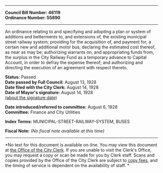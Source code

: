 * * * * *  
  
**Council Bill Number: [](#h0)[](#h2)46119**   
**Ordinance Number: 55890**  
  
* * * * *  
  
An ordinance relating to and specifying and adopting a plan or system of additions and betterments to, and extensions of, the existing municipal street railway system; providing for the acquisition of, and payment for, a certain new and additional motor bus; declaring the estimated cost thereof, as near as may be; authorizing warrants on, and appropriating funds from, the surplus in the City Railway Fund as a temporary advance to Capital Account, in order to defray the expense thereof; and authorizing and directing the execution of an agreement with respect thereto.  
  
**Status:** Passed   
**Date passed by Full Council:** August 13, 1928   
**Date filed with the City Clerk:** August 14, 1928   
**Date of Mayor's signature:** August 14, 1928   
[(about the signature date)](/~public/approvaldate.htm)   
  
  
**Date introduced/referred to committee:** August 6, 1928   
**Committee:** Finance and City Utilities   
  
**Index Terms:** MUNICIPAL-STREET-RAILWAY-SYSTEM, BUSES  
  
**Fiscal Note:** *(No fiscal note available at this time)*  
  
* * * * *  
  
*No text for this document is available on-line. You may view this document at [the Office of the City Clerk](http://www.seattle.gov/leg/clerk/contactUs.htm). If you are unable to visit the Clerk's Office, you may request a copy or scan be made for you by Clerk staff. Scans and copies provided by the Office of the City Clerk are subject to [copy fees](http://clerk.seattle.gov/~public/clerkfees.htm), and the timing of service is dependent on the availability of staff. *  
  
  

